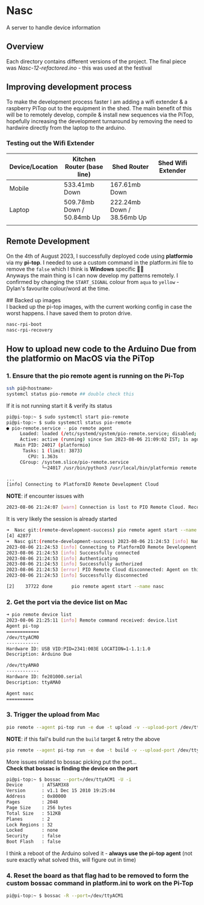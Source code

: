 # Nasc
A server to handle device information

## Overview
Each directory contains different versions of the project. The final piece was *Nasc-12-refactored.ino* - this was used at the festival

## Improving development process
To make the development process faster I am adding a wifi extender & a raspberry PiTop out to the equipment in the shed. The main benefit of this will be to remotely develop, compile & install new sequences via the PiTop, hopefully increasing the development turnaround by removing the need to hardwire directly from the laptop to the arduino. 

### Testing out the Wifi Extender
| Device/Location 	| Kitchen Router (base line) 	| Shed Router                	| Shed Wifi Extender 	|   	|
|-----------------	|----------------------------	|----------------------------	|--------------------	|---	|
| Mobile          	| 533.41mb Down              	| 167.61mb Down              	|                    	|   	|
| Laptop          	| 509.78mb Down / 50.84mb Up 	| 222.24mb Down / 38.56mb Up 	|                    	|   	|
|                 	|                            	|                            	|                    	|   	|

## Remote Development
On the 4th of August 2023, I successfully deployed code using **platformio** via my **pi-top**. I needed to use a custom command in the platform.ini file to remove the `false` which I think is **Windows** specific 🤷‍♂️  
Anyways the main thing is I can now develop my patterns remotely. I confirmed by changing the `START_SIGNAL` colour from `aqua` to `yellow` - Dylan's favourite colour/word at the time.    

## Backed up images  
I backed up the pi-top images, with the current working config in case the worst happens. I have saved them to proton drive.  
```bash
nasc-rpi-boot
nasc-rpi-recovery
```

## How to upload new code to the Arduino Due from the platformio on MacOS via the PiTop
### 1. Ensure that the pio remote agent is running on the Pi-Top
```bash
ssh pi@<hostname>  
systemcl status pio-remote ## double check this
```
If it is not running start it & verify its status
```bash
pi@pi-top:~ $ sudo systemctl start pio-remote
pi@pi-top:~ $ sudo systemctl status pio-remote
● pio-remote.service - pio remote agent
     Loaded: loaded (/etc/systemd/system/pio-remote.service; disabled; vendor preset: enabled)
     Active: active (running) since Sun 2023-08-06 21:09:02 IST; 1s ago
   Main PID: 24017 (platformio)
      Tasks: 1 (limit: 3873)
        CPU: 1.363s
     CGroup: /system.slice/pio-remote.service
             └─24017 /usr/bin/python3 /usr/local/bin/platformio remote agent start

...
[info] Connecting to PlatformIO Remote Development Cloud
```
**NOTE**: if encounter issues with 
```bash
2023-08-06 21:24:07 [warn] Connection is lost to PIO Remote Cloud. Reconnecting
```
It is very likely the session is already started 
```bash
➜  Nasc git:(remote-development-success) pio remote agent start --name nasc &
[4] 42877
➜  Nasc git:(remote-development-success) 2023-08-06 21:24:53 [info] Name: nasc
2023-08-06 21:24:53 [info] Connecting to PlatformIO Remote Development Cloud
2023-08-06 21:24:53 [info] Successfully connected
2023-08-06 21:24:53 [info] Authenticating
2023-08-06 21:24:53 [info] Successfully authorized
2023-08-06 21:24:53 [error] PIO Remote Cloud disconnected: Agent on this host machine is already started!
2023-08-06 21:24:53 [info] Successfully disconnected

[2]    37722 done       pio remote agent start --name nasc
```

### 2. Get the port via the device list on Mac
```bash
➜ pio remote device list
2023-08-06 21:25:11 [info] Remote command received: device.list
Agent pi-top
============
/dev/ttyACM0
------------
Hardware ID: USB VID:PID=2341:003E LOCATION=1-1.1:1.0
Description: Arduino Due

/dev/ttyAMA0
------------
Hardware ID: fe201000.serial
Description: ttyAMA0

Agent nasc
==========
```

### 3. Trigger the upload from Mac
```bash 
pio remote --agent pi-top run -e due -t upload -v --upload-port /dev/ttyACM1 # port retrieved in step 2
```
**NOTE**: if this fail's build run the `build` target & retry the above
```bash
pio remote --agent pi-top run -e due -t build -v --upload-port /dev/ttyACM1
```
More issues related to bossac picking put the port...  
**Check that bossac is finding the device on the port**  
```bash
pi@pi-top:~ $ bossac --port=/dev/ttyACM1 -U -i
Device       : ATSAM3X8
Version      : v1.1 Dec 15 2010 19:25:04
Address      : 0x80000
Pages        : 2048
Page Size    : 256 bytes
Total Size   : 512KB
Planes       : 2
Lock Regions : 32
Locked       : none
Security     : false
Boot Flash   : false
```
I think a reboot of the Arduino solved it - **always use the pi-top agent**  (not sure exactly what solved this, will figure out in time)

### 4. Reset the board as that flag had to be removed to form the custom bossac command in platform.ini to work on the Pi-Top
```bash
pi@pi-top:~ $ bossac -R --port=/dev/ttyACM1
```